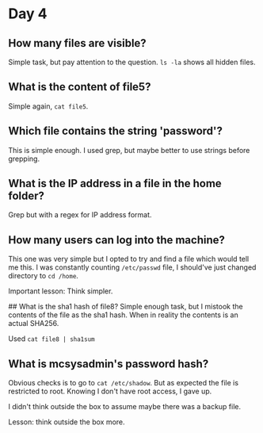 # Day 4

## How many files are visible?
Simple task, but pay attention to the question. `ls -la` shows all hidden files. 

## What is the content of file5?
Simple again, `cat file5`.

## Which file contains the string 'password'?
This is simple enough. I used grep, but maybe better to use strings before grepping.

## What is the IP address in a file in the home folder?
Grep but with a regex for IP address format.

## How many users can log into the machine?
This one was very simple but I opted to try and find a file which would tell me this. 
I was constantly counting `/etc/passwd` file, I should've just changed directory to `cd /home`. 

Important lesson: Think simpler.

## What is the sha1 hash of file8?
Simple enough task, but I mistook the contents of the file as the sha1 hash. 
When in reality the contents is an actual SHA256.

Used `cat file8 | sha1sum`

## What is mcsysadmin's password hash?
Obvious checks is to go to `cat /etc/shadow`. But as expected the file is restricted to root. 
Knowing I don't have root access, I gave up.

I didn't think outside the box to assume maybe there was a backup file.

Lesson: think outside the box more. 
